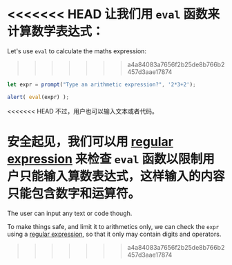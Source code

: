 <<<<<<< HEAD
让我们用 `eval` 函数来计算数学表达式：
=======
Let's use `eval` to calculate the maths expression:
>>>>>>> a4a84083a7656f2b25de8b766b2457d3aae17874

```js demo run
let expr = prompt("Type an arithmetic expression?", '2*3+2');

alert( eval(expr) );
```

<<<<<<< HEAD
不过，用户也可以输入文本或者代码。

安全起见，我们可以用 [regular expression](info:regular-expressions) 来检查 `eval` 函数以限制用户只能输入算数表达式，这样输入的内容只能包含数字和运算符。
=======
The user can input any text or code though.

To make things safe, and limit it to arithmetics only, we can check the `expr` using a [regular expression](info:regular-expressions), so that it only may contain digits and operators.
>>>>>>> a4a84083a7656f2b25de8b766b2457d3aae17874
